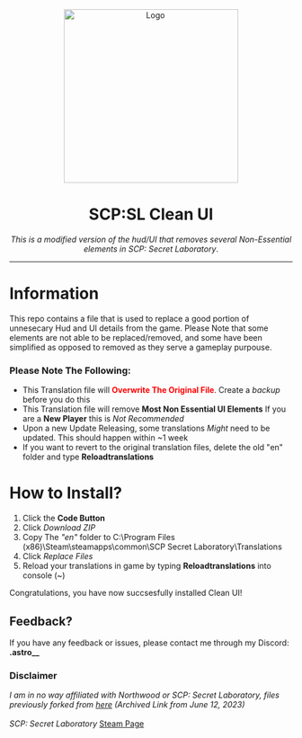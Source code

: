 

<div align = center>

<img src="https://upload.wikimedia.org/wikipedia/commons/thumb/8/89/SCP_Secret_Laboratory_Logo.png/602px-SCP_Secret_Laboratory_Logo.png" alt="Logo" width="310" height="309">
  
# SCP:SL Clean UI 
*This is a modified version of the hud/UI that removes several Non-Essential elements in SCP: Secret Laboratory*. 

***
  
</div>

# Information

This repo contains a file that is used to replace a good portion of unnesecary Hud and UI details from the game.
Please Note that some elements are not able to be replaced/removed, and some have been simplified as opposed to removed
as they serve a gameplay purpouse.


### Please Note The Following:

- This Translation file will <span style="color:red">**Overwrite The Original File**</span>. Create a *backup* before you do this
- This Translation file will remove **Most Non Essential UI Elements** If you are a **New Player** this is *Not Recommended*
- Upon a new Update Releasing, some translations *Might* need to be updated. This should happen within ~1 week
- If you want to revert to the original translation files, delete the old "en" folder and type **Reloadtranslations**

# How to Install?

1. Click the **Code Button**
2. Click *Download ZIP*
3. Copy The *"en"* folder to C:\Program Files (x86)\Steam\steamapps\common\SCP Secret Laboratory\Translations
4. Click *Replace Files*
5. Reload your translations in game by typing **Reloadtranslations** into console (~)

Congratulations, you have now succsesfully installed Clean UI!

## Feedback?
If you have any feedback or issues, please contact me through my Discord: **.astro__**


### Disclaimer
*I am in no way affiliated with Northwood or SCP: Secret Laboratory, files previously forked from [here](https://web.archive.org/web/20220612220150/https://github.com/northwood-studios/SCPSL-Translations) (Archived Link from June 12, 2023)* <br />
<br />
*SCP: Secret Laboratory* [Steam Page](https://store.steampowered.com/app/700330/SCP_Secret_Laboratory/)




